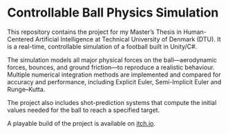 # Controllable Ball Physics Simulation
This repository contains the project for my Master’s Thesis in Human-Centered Artificial Intelligence at Technical University of Denmark (DTU).
It is a real-time, controllable simulation of a football built in Unity/C#.

The simulation models all major physical forces on the ball—aerodynamic forces, bounces, and ground friction—to reproduce a realistic behaviour.
Multiple numerical integration methods are implemented and compared for accuracy and performance, including Explicit Euler, Semi-Implicit Euler and Runge–Kutta.

The project also includes shot-prediction systems that compute the initial values needed for the ball to reach a specified target.

A playable build of the project is available on [itch.io](https://reetcho.itch.io). 
